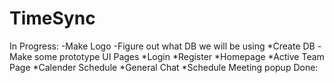 # TimeSync
In Progress:
  -Make Logo
  -Figure out what DB we will be using
    *Create DB
  -Make some prototype UI Pages
    *Login
    *Register
    *Homepage
    *Active Team Page
    *Calender Schedule
    *General Chat
    *Schedule Meeting popup
Done:
